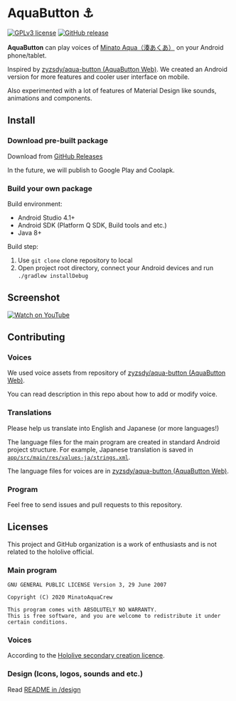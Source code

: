 AquaButton ⚓
======

[![GPLv3 license](https://img.shields.io/github/license/MinatoAquaCrew/AquaButton-android.svg)](https://github.com/MinatoAquaCrew/AquaButton-android/blob/master/LICENSE)
[![GitHub release](https://img.shields.io/github/release/MinatoAquaCrew/AquaButton-android.svg)](https://gitHub.com/MinatoAquaCrew/AquaButton-android/releases/)

**AquaButton** can play voices of [Minato Aqua（湊あくあ）](./AMT.md) on your Android phone/tablet.

Inspired by [zyzsdy/aqua-button (AquaButton Web)](https://aquaminato.moe/). We created an Android version for more features and cooler user interface on mobile.

Also experimented with a lot of features of Material Design like sounds, animations and components.

## Install

### Download pre-built package

Download from [GitHub Releases](https://github.com/MinatoAquaCrew/AquaButton-android/releases)

In the future, we will publish to Google Play and Coolapk.

### Build your own package

Build environment:

- Android Studio 4.1+
- Android SDK (Platform Q SDK, Build tools and etc.)
- Java 8+

Build step:

1. Use `git clone` clone repository to local
2. Open project root directory, connect your Android devices and run `./gradlew installDebug`

## Screenshot

[![Watch on YouTube](https://img.youtube.com/vi/BdhIOnJCVQI/hqdefault.jpg)](https://youtu.be/BdhIOnJCVQI)

## Contributing

### Voices

We used voice assets from repository of [zyzsdy/aqua-button (AquaButton Web)](https://github.com/zyzsdy/aqua-button).

You can read description in this repo about how to add or modify voice.

### Translations

Please help us translate into English and Japanese (or more languages!)

The language files for the main program are created in standard Android project structure. For example, Japanese translation is saved in [`app/src/main/res/values-ja/strings.xml`](https://github.com/MinatoAquaCrew/AquaButton-android/blob/master/app/src/main/res/values-ja/strings.xml).

The language files for voices are in [zyzsdy/aqua-button (AquaButton Web)](https://github.com/zyzsdy/aqua-button).

### Program

Feel free to send issues and pull requests to this repository.

## Licenses

This project and GitHub organization is a work of enthusiasts and is not related to the hololive official.

### Main program

```
GNU GENERAL PUBLIC LICENSE Version 3, 29 June 2007

Copyright (C) 2020 MinatoAquaCrew

This program comes with ABSOLUTELY NO WARRANTY.
This is free software, and you are welcome to redistribute it under certain conditions.
```

### Voices

According to the [Hololive secondary creation licence](https://www.hololive.tv/terms).

### Design (Icons, logos, sounds and etc.)

Read [README in /design](./design/README.md)
